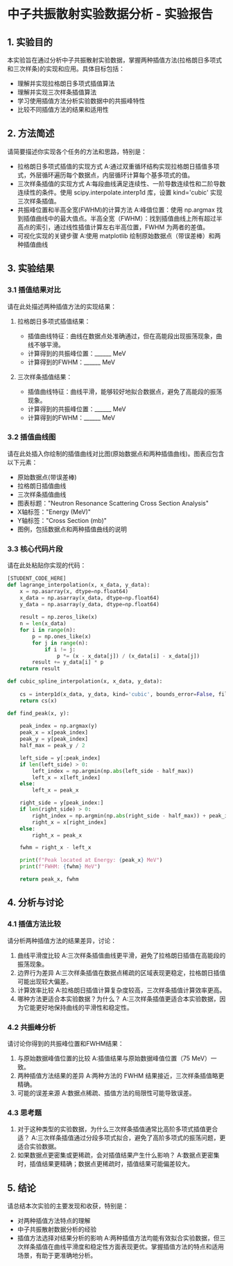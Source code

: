 # 中子共振散射实验数据分析 - 实验报告

## 1. 实验目的

本实验旨在通过分析中子共振散射实验数据，掌握两种插值方法(拉格朗日多项式和三次样条)的实现和应用。具体目标包括：

- 理解并实现拉格朗日多项式插值算法
- 理解并实现三次样条插值算法
- 学习使用插值方法分析实验数据中的共振峰特性
- 比较不同插值方法的结果和适用性

## 2. 方法简述

请简要描述你实现各个任务的方法和思路，特别是：

- 拉格朗日多项式插值的实现方式
  A:通过双重循环结构实现拉格朗日插值多项式，外层循环遍历每个数据点，内层循环计算每个基多项式的值。
- 三次样条插值的实现方式
  A:每段曲线满足连续性、一阶导数连续性和二阶导数连续性的条件。使用 scipy.interpolate.interp1d 库，设置 kind='cubic' 实现三次样条插值。
- 共振峰位置和半高全宽(FWHM)的计算方法
  A:峰值位置：使用 np.argmax 找到插值曲线中的最大值点。半高全宽（FWHM）：找到插值曲线上所有超过半高点的索引，通过线性插值计算左右半高位置，FWHM 为两者的差值。
- 可视化实现的关键步骤
  A:使用 matplotlib 绘制原始数据点（带误差棒）和两种插值曲线

## 3. 实验结果

### 3.1 插值结果对比

请在此处描述两种插值方法的实现结果：

1. 拉格朗日多项式插值结果：
   - 插值曲线特征：曲线在数据点处准确通过，但在高能段出现振荡现象，曲线不够平滑。
   - 计算得到的共振峰位置：______ MeV
   - 计算得到的FWHM：______ MeV

2. 三次样条插值结果：
   - 插值曲线特征：曲线平滑，能够较好地拟合数据点，避免了高能段的振荡现象。
   - 计算得到的共振峰位置：______ MeV
   - 计算得到的FWHM：______ MeV

### 3.2 插值曲线图

请在此处插入你绘制的插值曲线对比图(原始数据点和两种插值曲线)。图表应包含以下元素：

- 原始数据点(带误差棒)
- 拉格朗日插值曲线
- 三次样条插值曲线
- 图表标题："Neutron Resonance Scattering Cross Section Analysis"
- X轴标签："Energy (MeV)"
- Y轴标签："Cross Section (mb)"
- 图例，包括数据点和两种插值曲线的说明

### 3.3 核心代码片段

请在此处粘贴你实现的代码：

```python
[STUDENT_CODE_HERE]
def lagrange_interpolation(x, x_data, y_data):
    x = np.asarray(x, dtype=np.float64)
    x_data = np.asarray(x_data, dtype=np.float64)
    y_data = np.asarray(y_data, dtype=np.float64)
    
    result = np.zeros_like(x)
    n = len(x_data)
    for i in range(n):
        p = np.ones_like(x)
        for j in range(n):
            if i != j:
                p *= (x - x_data[j]) / (x_data[i] - x_data[j])
        result += y_data[i] * p
    return result

def cubic_spline_interpolation(x, x_data, y_data):
   
    cs = interp1d(x_data, y_data, kind='cubic', bounds_error=False, fill_value="extrapolate")
    return cs(x)

def find_peak(x, y):
  
    peak_index = np.argmax(y)
    peak_x = x[peak_index]
    peak_y = y[peak_index]
    half_max = peak_y / 2

    left_side = y[:peak_index]
    if len(left_side) > 0:
        left_index = np.argmin(np.abs(left_side - half_max))
        left_x = x[left_index]
    else:
        left_x = peak_x 

    right_side = y[peak_index:]
    if len(right_side) > 0:
        right_index = np.argmin(np.abs(right_side - half_max)) + peak_index
        right_x = x[right_index]
    else:
        right_x = peak_x  

    fwhm = right_x - left_x

    print(f"Peak located at Energy: {peak_x} MeV")
    print(f"FWHM: {fwhm} MeV")

    return peak_x, fwhm
```
## 4. 分析与讨论
### 4.1 插值方法比较
请分析两种插值方法的结果差异，讨论：

1. 曲线平滑度比较
   A:三次样条插值曲线更平滑，避免了拉格朗日插值在高能段的振荡现象。
2. 边界行为差异
   A:三次样条插值在数据点稀疏的区域表现更稳定，拉格朗日插值可能出现较大偏差。
3. 计算效率比较
   A:拉格朗日插值计算复杂度较高，三次样条插值计算效率更高。
4. 哪种方法更适合本实验数据？为什么？
   A:三次样条插值更适合本实验数据，因为它能更好地保持曲线的平滑性和稳定性。

### 4.2 共振峰分析
请讨论你得到的共振峰位置和FWHM结果：

1. 与原始数据峰值位置的比较
   A:插值结果与原始数据峰值位置（75 MeV）一致。
2. 两种插值方法结果的差异
   A:两种方法的 FWHM 结果接近，三次样条插值略更精确。
3. 可能的误差来源
   A:数据点稀疏、插值方法的局限性可能导致误差。

### 4.3 思考题
1. 对于这种类型的实验数据，为什么三次样条插值通常比高阶多项式插值更合适？
   A:三次样条插值通过分段多项式拟合，避免了高阶多项式的振荡问题，更适合实验数据。
2. 如果数据点更密集或更稀疏，会对插值结果产生什么影响？
   A:数据点更密集时，插值结果更精确；数据点更稀疏时，插值结果可能偏差较大。
## 5. 结论
请总结本次实验的主要发现和收获，特别是：

- 对两种插值方法特点的理解
- 中子共振散射数据分析的经验
- 插值方法选择对结果分析的影响
A:两种插值方法均能有效拟合实验数据，但三次样条插值在曲线平滑度和稳定性方面表现更优。掌握插值方法的特点和适用场景，有助于更准确地分析。
